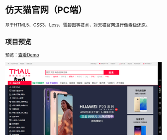 # 仿天猫官网（PC端）

基于HTML5、CSS3、Less、雪碧图等技术，对天猫官网进行像素级还原。

## 项目预览

预览：[查看Demo](https://anilway.github.io/tmall/)

![](https://raw.githubusercontent.com/Anilway/tmall/master/readme-data/tmall.PNG)